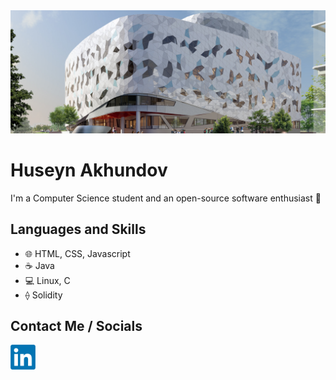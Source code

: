 <img alt="Bergeron Centre for Engineering Excellence" width="1200px" src="./img/lassonde_bergeron.jpg/" >

# Huseyn Akhundov

I'm a Computer Science student and an open-source software enthusiast 🌱

## Languages and Skills
- 🌐 HTML, CSS, Javascript
- ☕ Java
- 💻 Linux, C
- ⟠ Solidity

## Contact Me / Socials
[<img alt="LinkedIn" width="40px" src="./img/linkedin.png" />](https://linkedin.com/in/huseyn-akhundov/)
